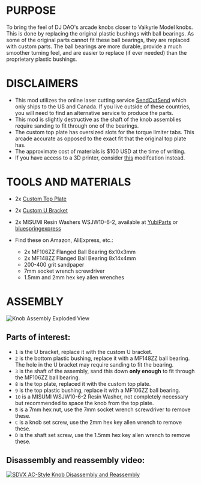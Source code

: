 # PURPOSE
To bring the feel of DJ DAO's arcade knobs closer to Valkyrie Model knobs. This is done by replacing the original plastic bushings with ball bearings. As some of the original parts cannot fit these ball bearings, they are replaced with custom parts. The ball bearings are more durable, provide a much smoother turning feel, and are easier to replace (if ever needed) than the proprietary plastic bushings.

# DISCLAIMERS
- This mod utilizes the online laser cutting service [SendCutSend](https://sendcutsend.com/) which only ships to the US and Canada. If you live outside of these countries, you will need to find an alternative service to produce the parts.
- This mod is slightly destructive as the shaft of the knob assemblies require sanding to fit through one of the bearings.
- The custom top plate has oversized slots for the torque limiter tabs. This arcade accurate as opposed to the exact fit that the original top plate has.
- The approximate cost of materials is $100 USD at the time of writing.
- If you have access to a 3D printer, consider [this](https://github.com/arkeet/svre9-knob-mod) modifcation instead.

# TOOLS AND MATERIALS
- 2x [Custom Top Plate](./top_plate/ORDERING.md)
- 2x [Custom U Bracket](./u_bracket/ORDERING.md)
- 2x MISUMI Resin Washers WSJW10-6-2, available at [YubiParts](https://yubiparts.com/products/misumi-wsjw10-6-2-resin-washers-2x-for-sound-voltex-sdvx?variant=41889513636027) or [bluespringexpress](https://bluespringexpress.net/en-us/products/sound-voltex-misumi-resin-washers-wsjw10-6-2)

- Find these on Amazon, AliExpress, etc.:
    - 2x MF106ZZ Flanged Ball Bearing 6x10x3mm
    - 2x MF148ZZ Flanged Ball Bearing 8x14x4mm
    - 200-400 grit sandpaper
    - 7mm socket wrench screwdriver
    - 1.5mm and 2mm hex key allen wrenches

# ASSEMBLY

![Knob Assembly Exploded View](https://gamerepair.info/images/60_sound_voltex_volume_assembly)

## Parts of interest:
- `1` is the U bracket, replace it with the custom U bracket.
- `2` is the bottom plastic bushing, replace it with a MF148ZZ ball bearing. The hole in the U bracket may require sanding to fit the bearing.
- `3` is the shaft of the assembly, sand this down **only enough** to fit through the MF106ZZ ball bearing.
- `8` is the top plate, replaced it with the custom top plate.
- `9` is the top plastic bushing, replace it with a MF106ZZ ball bearing.
- `10` is a MISUMI WSJW10-6-2 Resin Washer, not completely necessary but recommended to space the knob from the top plate.
- `B` is a 7mm hex nut, use the 7mm socket wrench screwdriver to remove these.
- `C` is a knob set screw, use the 2mm hex key allen wrench to remove these.
- `D` is the shaft set screw, use the 1.5mm hex key allen wrench to remove these.

## Disassembly and reassembly video:
[![SDVX AC-Style Knob Disassembly and Reassembly](https://i.ytimg.com/vi/QxZ3BoAf3iQ/hq720.jpg)](https://www.youtube.com/watch?v=QxZ3BoAf3iQ)

